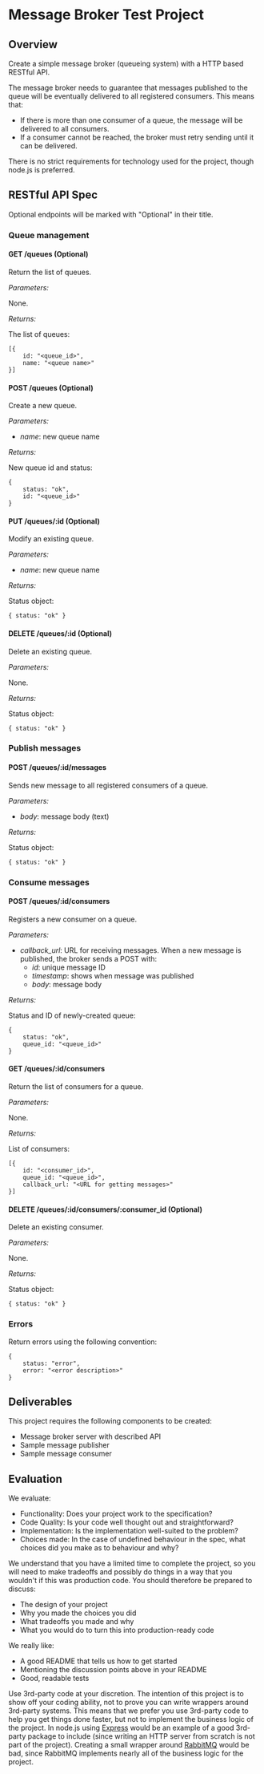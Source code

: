 # Message Broker Test Project

## Overview

Create a simple message broker (queueing system) with a HTTP based RESTful API.

The message broker needs to guarantee that messages published to the queue will
be eventually delivered to all registered consumers.  This means that:

- If there is more than one consumer of a queue, the message will be delivered
  to all consumers.
- If a consumer cannot be reached, the broker must retry sending until it can
  be delivered.

There is no strict requirements for technology used for the project, though
node.js is preferred.


## RESTful API Spec

Optional endpoints will be marked with "Optional" in their title.

### Queue management

#### GET /queues (Optional)

Return the list of queues.

*Parameters:*

None.

*Returns:*

The list of queues:

```
[{
    id: "<queue_id>",
    name: "<queue name>"
}]
```

#### POST /queues (Optional)

Create a new queue.

*Parameters:*

- *name*: new queue name

*Returns:*

New queue id and status:

```
{
    status: "ok",
    id: "<queue_id>"
}
```

#### PUT /queues/:id (Optional)

Modify an existing queue.

*Parameters:*

- *name*: new queue name

*Returns:*

Status object:

```
{ status: "ok" }
```

#### DELETE /queues/:id (Optional)

Delete an existing queue.

*Parameters:*

None.

*Returns:*

Status object:

```
{ status: "ok" }
```

### Publish messages

#### POST /queues/:id/messages

Sends new message to all registered consumers of a queue.

*Parameters:*

- *body*: message body (text)

*Returns:*

Status object:

```
{ status: "ok" }
```


### Consume messages

#### POST /queues/:id/consumers

Registers a new consumer on a queue.

*Parameters:*

- *callback_url*: URL for receiving messages. When a new message is published, the broker sends a POST with:
    - *id*: unique message ID
    - *timestamp*: shows when message was published
    - *body*: message body

*Returns:*

Status and ID of newly-created queue:

```
{
    status: "ok",
    queue_id: "<queue_id>"
}
```

#### GET /queues/:id/consumers

Return the list of consumers for a queue.

*Parameters:*

None.

*Returns:*

List of consumers:

```
[{
    id: "<consumer_id>",
    queue_id: "<queue_id>",
    callback_url: "<URL for getting messages>"
}]
```

#### DELETE /queues/:id/consumers/:consumer_id (Optional)

Delete an existing consumer.

*Parameters:*

None.

*Returns:*

Status object:

```
{ status: "ok" }
```

### Errors

Return errors using the following convention:

```
{
    status: "error",
    error: "<error description>"
}
```


## Deliverables

This project requires the following components to be created:

- Message broker server with described API
- Sample message publisher
- Sample message consumer


## Evaluation

We evaluate:

- Functionality: Does your project work to the specification?
- Code Quality: Is your code well thought out and straightforward?
- Implementation: Is the implementation well-suited to the problem?
- Choices made: In the case of undefined behaviour in the spec, what choices
  did you make as to behaviour and why?

We understand that you have a limited time to complete the project, so you will
need to make tradeoffs and possibly do things in a way that you wouldn't if
this was production code.  You should therefore be prepared to discuss:

- The design of your project
- Why you made the choices you did
- What tradeoffs you made and why
- What you would do to turn this into production-ready code

We really like:

- A good README that tells us how to get started
- Mentioning the discussion points above in your README
- Good, readable tests

Use 3rd-party code at your discretion.  The intention of this project is to
show off your coding ability, not to prove you can write wrappers around
3rd-party systems.  This means that we prefer you use 3rd-party code to help
you get things done faster, but not to implement the business logic of the
project.  In node.js using [Express](http://expressjs.com/) would be an example
of a good 3rd-party package to include (since writing an HTTP server from
scratch is not part of the project).  Creating a small wrapper around
[RabbitMQ](https://www.rabbitmq.com/) would be bad, since RabbitMQ implements
nearly all of the business logic for the project.